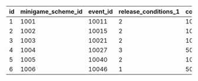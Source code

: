 |id|minigame_scheme_id|event_id|release_conditions_1|conditions_id_1|first_time_story_id|display_condition_type|display_condition_id|result_chat_condition_id|score_unit|is_enabled_zero_score|
| --- | --- | --- | --- | --- | --- | --- | --- | --- | --- | --- |
|1|1001|10011|2|10011105|0|0|0|1|pt|0|
|2|1002|10015|2|10015103|0|0|0|1|m|1|
|3|1003|10021|2|10021108|5021700|0|0|1|pt|0|
|4|1004|10027|3|5027007|5027700|0|0|1|pt|0|
|5|1005|10040|2|10040105|5040700|0|0|1|pt|0|
|6|1006|10046|1|5046006|0|1|5046006|1|pt|0|
